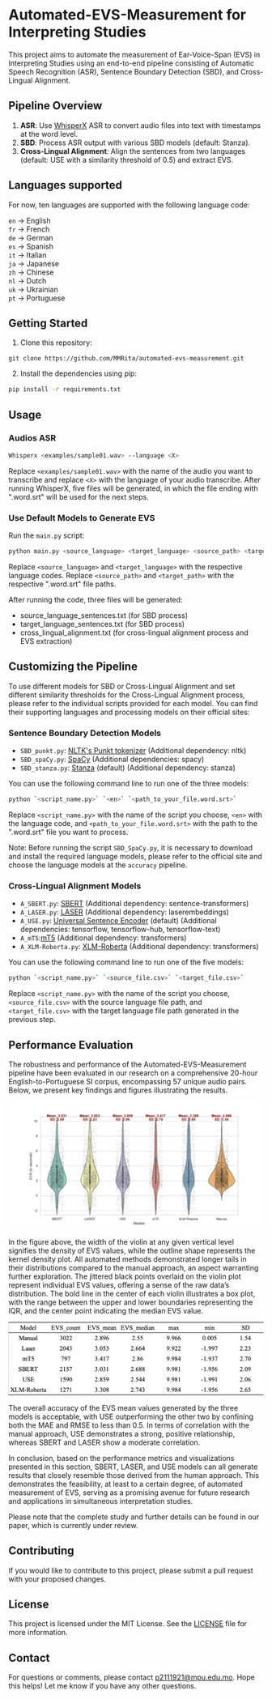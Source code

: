 # Automated-EVS-Measurement for Interpreting Studies

This project aims to automate the measurement of Ear-Voice-Span (EVS) in Interpreting Studies using an end-to-end pipeline consisting of Automatic Speech Recognition (ASR), Sentence Boundary Detection (SBD), and Cross-Lingual Alignment.

## Pipeline Overview

1. **ASR**: Use [WhisperX](https://github.com/m-bain/whisperX) ASR to convert audio files into text with timestamps at the word level.
2. **SBD**: Process ASR output with various SBD models (default: Stanza).
3. **Cross-Lingual Alignment**: Align the sentences from two languages (default: USE with a similarity threshold of 0.5) and extract EVS.

## Languages supported

For now, ten languages are supported with the following language code:

`en` → English  
`fr` → French  
`de` → German  
`es` → Spanish  
`it` → Italian  
`ja` → Japanese  
`zh` → Chinese  
`nl` → Dutch  
`uk` → Ukrainian  
`pt` → Portuguese  


## Getting Started

1. Clone this repository:
```
git clone https://github.com/MMRita/automated-evs-measurement.git
```

2. Install the dependencies using pip:
```bash
pip install -r requirements.txt
```

## Usage

### Audios ASR
```bash
Whisperx <examples/sample01.wav> --language <X>
```
Replace `<examples/sample01.wav>` with the name of the audio you want to transcribe and replace `<X>` with the language of your audio transcribe. After running WhisperX, five files will be generated, in which the file ending with ".word.srt" will be used for the next steps.

### Use Default Models to Generate EVS

Run the `main.py` script:
```bash
python main.py <source_language> <target_language> <source_path> <target_path>
```
Replace `<source_language>` and `<target_language>` with the respective language codes. Replace `<source_path>` and `<target_path>` with the respective ".word.srt" file paths.

After running the code, three files will be generated:

- source_language_sentences.txt (for SBD process)
- target_language_sentences.txt (for SBD process)
- cross_lingual_alignment.txt (for cross-lingual alignment process and EVS extraction)

## Customizing the Pipeline

To use different models for SBD or Cross-Lingual Alignment and set different similarity thresholds for the Cross-Lingual Alignment process, please refer to the individual scripts provided for each model. You can find their supporting languages and processing models on their official sites:

### Sentence Boundary Detection Models

- `SBD_punkt.py`: [NLTK's Punkt tokenizer](https://www.nltk.org/api/nltk.tokenize.html) (Additional dependency: nltk)
- `SBD_spaCy.py`: [SpaCy](https://spacy.io/) (Additional dependencies: spacy)
- `SBD_stanza.py`: [Stanza](https://stanfordnlp.github.io/stanza/) (default) (Additional dependency: stanza)

You can use the following command line to run one of the three models:

```bash
python `<script_name.py>` `<en>` `<path_to_your_file.word.srt>`
```
Replace `<script_name.py>` with the name of the script you choose, `<en>` with the language code, and `<path_to_your_file.word.srt>` with the path to the ".word.srt" file you want to process.

Note: Before running the script `SBD_SpaCy.py`, it is necessary to download and install the required language models, please refer to the official site and choose the language models at the `accuracy` pipeline. 

### Cross-Lingual Alignment Models

- `A_SBERT.py`: [SBERT](https://www.sbert.net/) (Additional dependency: sentence-transformers)
- `A_LASER.py`: [LASER](https://github.com/facebookresearch/LASER) (Additional dependency: laserembeddings)
- `A_USE.py`: [Universal Sentence Encoder](https://tfhub.dev/google/collections/universal-sentence-encoder/) (default) (Additional dependencies: tensorflow, tensorflow-hub, tensorflow-text)
- `A_mT5`:[mT5](https://huggingface.co/google/mt5-small) (Additional dependency: transformers)
- `A_XLM-Roberta.py`: [XLM-Roberta](https://huggingface.co/docs/transformers/model_doc/xlm-roberta) (Additional dependency: transformers)

You can use the following command line to run one of the five models:

```bash
python `<script_name.py>` `<source_file.csv>` `<target_file.csv>`
```
Replace `<script_name.py>` with the name of the script you choose, `<source_file.csv>` with the source language file path, and `<target_file.csv>` with the target language file path generated in the previous step.

## Performance Evaluation

The robustness and performance of the Automated-EVS-Measurement pipeline have been evaluated in our research on a comprehensive 20-hour English-to-Portuguese SI corpus, encompassing 57 unique audio pairs. Below, we present key findings and figures illustrating the results.

<p align="center">
  <img src="images/violin.png" alt="violin plot">
</p>

In the figure above, the width of the violin at any given vertical level signifies the density of EVS values, while the outline shape represents the kernel density plot. All automated methods demonstrated longer tails in their distributions compared to the manual approach, an aspect warranting further exploration. The jittered black points overlaid on the violin plot represent individual EVS values, offering a sense of the raw data’s distribution. The bold line in the center of each violin illustrates a box plot, with the range between the upper and lower boundaries representing the IQR, and the center point indicating the median EVS value.

<p align="center">
  <img src="images/comparison.png" alt="comparison of models">
</p>

The overall accuracy of the EVS mean values generated by the three models is acceptable, with USE outperforming the other two by confining both the MAE and RMSE to less than 0.5. In terms of correlation with the manual approach, USE demonstrates a strong, positive relationship, whereas SBERT and LASER show a moderate correlation.

In conclusion, based on the performance metrics and visualizations presented in this section, SBERT, LASER, and USE models can all generate results that closely resemble those derived from the human approach. This demonstrates the feasibility, at least to a certain degree, of automated measurement of EVS, serving as a promising avenue for future research and applications in simultaneous interpretation studies.

Please note that the complete study and further details can be found in our paper, which is currently under review.

## Contributing

If you would like to contribute to this project, please submit a pull request with your proposed changes.

## License

This project is licensed under the MIT License. See the [LICENSE](LICENSE) file for more information.


## Contact
For questions or comments, please contact p2111921@mpu.edu.mo. Hope this helps! Let me know if you have any other questions.
